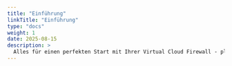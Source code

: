 ```yaml
---
title: "Einführung"
linkTitle: "Einführung"
type: "docs"
weight: 1
date: 2025-08-15
description: >
  Alles für einen perfekten Start mit Ihrer Virtual Cloud Firewall - pluscloud VMware
---
```

